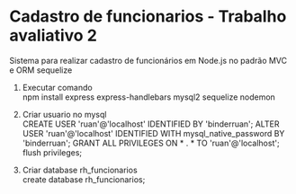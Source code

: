 # Cadastro de funcionarios - Trabalho avaliativo 2

Sistema para realizar cadastro de funcionários em Node.js no padrão MVC e ORM sequelize

1. Executar comando <br />
npm install express express-handlebars mysql2 sequelize nodemon

2. Criar usuario no mysql<br />
CREATE USER 'ruan'@'localhost' IDENTIFIED BY 'binderruan';
ALTER USER 'ruan'@'localhost' IDENTIFIED WITH mysql_native_password BY 'binderruan';
GRANT ALL PRIVILEGES ON * . * TO 'ruan'@'localhost';
flush privileges;

3. Criar database rh_funcionarios <br />
create database rh_funcionarios;
